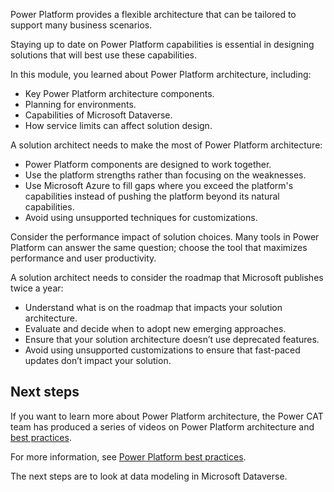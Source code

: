Power Platform provides a flexible architecture that can be tailored to support many business scenarios.

Staying up to date on Power Platform capabilities is essential in designing solutions that will best use these capabilities.

In this module, you learned about Power Platform architecture, including:

- Key Power Platform architecture components.
- Planning for environments.
- Capabilities of Microsoft Dataverse.
- How service limits can affect solution design.

A solution architect needs to make the most of Power Platform architecture:

- Power Platform components are designed to work together.
- Use the platform strengths rather than focusing on the weaknesses.
- Use Microsoft Azure to fill gaps where you exceed the platform's capabilities instead of pushing the platform beyond its natural capabilities.
- Avoid using unsupported techniques for customizations.

Consider the performance impact of solution choices. Many tools in Power Platform can answer the same question; choose the tool that maximizes performance and user productivity.

A solution architect needs to consider the roadmap that Microsoft publishes twice a year:

- Understand what is on the roadmap that impacts your solution architecture.
- Evaluate and decide when to adopt new emerging approaches.
- Ensure that your solution architecture doesn’t use deprecated features.
- Avoid using unsupported customizations to ensure that fast-paced updates don’t impact your solution.

## Next steps

If you want to learn more about Power Platform architecture, the Power CAT team has produced a series of videos on Power Platform architecture and [best practices](https://www.youtube.com/playlist?list=PLi9EhCY4z99W2QOTgbwhFZEjpqc8YZDVH).

For more information, see [Power Platform best practices](https://docs.microsoft.com/learn/paths/best-practices-environments/).

The next steps are to look at data modeling in Microsoft Dataverse.
